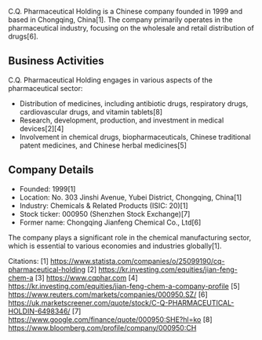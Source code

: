 C.Q. Pharmaceutical Holding is a Chinese company founded in 1999 and based in Chongqing, China[1]. The company primarily operates in the pharmaceutical industry, focusing on the wholesale and retail distribution of drugs[6].

## Business Activities

C.Q. Pharmaceutical Holding engages in various aspects of the pharmaceutical sector:

- Distribution of medicines, including antibiotic drugs, respiratory drugs, cardiovascular drugs, and vitamin tablets[8]
- Research, development, production, and investment in medical devices[2][4]
- Involvement in chemical drugs, biopharmaceuticals, Chinese traditional patent medicines, and Chinese herbal medicines[5]

## Company Details

- Founded: 1999[1]
- Location: No. 303 Jinshi Avenue, Yubei District, Chongqing, China[1]
- Industry: Chemicals & Related Products (ISIC: 20)[1]
- Stock ticker: 000950 (Shenzhen Stock Exchange)[7]
- Former name: Chongqing Jianfeng Chemical Co., Ltd[6]

The company plays a significant role in the chemical manufacturing sector, which is essential to various economies and industries globally[1].

Citations:
[1] https://www.statista.com/companies/o/25099190/cq-pharmaceutical-holding
[2] https://kr.investing.com/equities/jian-feng-chem-a
[3] https://www.cqphar.com
[4] https://kr.investing.com/equities/jian-feng-chem-a-company-profile
[5] https://www.reuters.com/markets/companies/000950.SZ/
[6] https://uk.marketscreener.com/quote/stock/C-Q-PHARMACEUTICAL-HOLDIN-6498346/
[7] https://www.google.com/finance/quote/000950:SHE?hl=ko
[8] https://www.bloomberg.com/profile/company/000950:CH